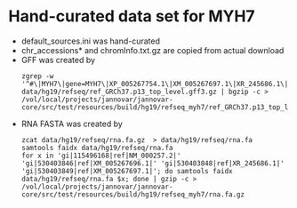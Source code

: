 # Hand-curated data set for MYH7

- default_sources.ini was hand-curated
- chr_accessions* and chromInfo.txt.gz are copied from actual download
- GFF was created by
    ```
    zgrep -w '^#\|MYH7\|gene=MYH7\|XP_005267754.1\|XM_005267697.1\|XR_245686.1\|NP_000248.2\|XM_005267696.1\|NM_000257.2' data/hg19/refseq/ref_GRCh37.p13_top_level.gff3.gz | bgzip -c > /vol/local/projects/jannovar/jannovar-core/src/test/resources/build/hg19/refseq_myh7/ref_GRCh37.p13_top_level.gff3.gz
    ```
- RNA FASTA was created by
    ```
    zcat data/hg19/refseq/rna.fa.gz  > data/hg19/refseq/rna.fa
    samtools faidx data/hg19/refseq/rna.fa
    for x in 'gi|115496168|ref|NM_000257.2|' 'gi|530403846|ref|XM_005267696.1|' 'gi|530403848|ref|XR_245686.1|' 'gi|530403849|ref|XM_005267697.1|'; do samtools faidx data/hg19/refseq/rna.fa $x; done | gzip -c > /vol/local/projects/jannovar/jannovar-core/src/test/resources/build/hg19/refseq_myh7/rna.fa.gz
    ```
